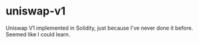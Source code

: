 # uniswap-v1
Uniswap V1 implemented in Solidity, just because I've never done it before. Seemed like I could learn.
